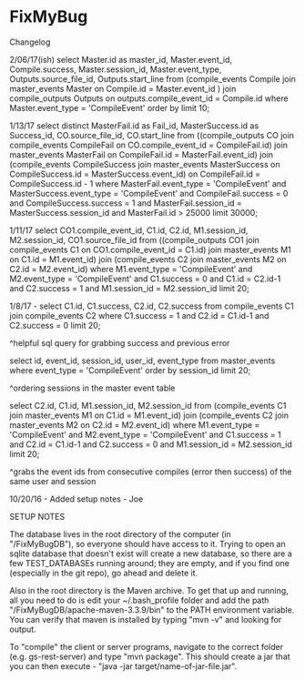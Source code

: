 # FixMyBug
Changelog

2/06/17(ish)
select Master.id as master_id, Master.event_id, Compile.success, Master.session_id, Master.event_type, Outputs.source_file_id, Outputs.start_line from
(compile_events Compile join master_events Master on Compile.id = Master.event_id )
join compile_outputs Outputs on outputs.compile_event_id = Compile.id
where Master.event_type = 'CompileEvent' order by limit 10;

1/13/17
select distinct MasterFail.id as Fail_id, MasterSuccess.id as Success_id, CO.source_file_id, CO.start_line from
((compile_outputs CO join compile_events CompileFail on CO.compile_event_id = CompileFail.id)
join master_events MasterFail on CompileFail.id = MasterFail.event_id) 
join (compile_events CompileSuccess join master_events MasterSuccess on CompileSuccess.id = MasterSuccess.event_id) on CompileFail.id = CompileSuccess.id - 1
where MasterFail.event_type = 'CompileEvent' and MasterSuccess.event_type = 'CompileEvent'
and CompileFail.success = 0 and CompileSuccess.success = 1
and MasterFail.session_id = MasterSuccess.session_id and MasterFail.id > 25000 limit 30000;

1/11/17
select CO1.compile_event_id, C1.id, C2.id, M1.session_id, M2.session_id, CO1.source_file_id from ((compile_outputs CO1 join compile_events C1 on CO1.compile_event_id = C1.id) join master_events M1 on C1.id = M1.event_id) join (compile_events C2 join master_events M2 on C2.id = M2.event_id) where M1.event_type = 'CompileEvent' and M2.event_type = 'CompileEvent' and C1.success = 0 and C1.id = C2.id-1 and C2.success = 1 and M1.session_id = M2.session_id limit 20;

1/8/17 - select C1.id, C1.success, C2.id, C2.success from compile_events C1 join compile_events C2 where C1.success = 1 and C2.id = C1.id-1 and C2.success = 0 limit 20;

^helpful sql query for grabbing success and previous error

select id, event_id, session_id, user_id, event_type from master_events where event_type = 'CompileEvent' order by session_id limit 20;

^ordering sessions in the master event table

select C2.id, C1.id, M1.session_id, M2.session_id from (compile_events C1 join master_events M1 on C1.id = M1.event_id) join (compile_events C2 join master_events M2 on C2.id = M2.event_id) where M1.event_type = 'CompileEvent' and M2.event_type = 'CompileEvent' and C1.success = 1 and C2.id = C1.id-1 and C2.success = 0 and M1.session_id = M2.session_id limit 20;

^grabs the event ids from consecutive compiles (error then success) of the same user and session


10/20/16 - Added setup notes - Joe

SETUP NOTES

The database lives in the root directory of the computer (in "/FixMyBugDB"), so everyone should have access to it. Trying to open an sqlite database that doesn't exist will create a new database, so there are a few TEST_DATABASEs running around; they are empty, and if you find one (especially in the git repo), go ahead and delete it.

Also in the root directory is the Maven archive. To get that up and running, all you need to do is edit your ~/.bash_profile folder and add the path "/FixMyBugDB/apache-maven-3.3.9/bin" to the PATH environment variable. You can verify that maven is installed by typing "mvn -v" and looking for output.

To "compile" the client or server programs, navigate to the correct folder (e.g. gs-rest-server) and type "mvn package". This should create a jar that you can then execute - "java -jar target/name-of-jar-file.jar".
